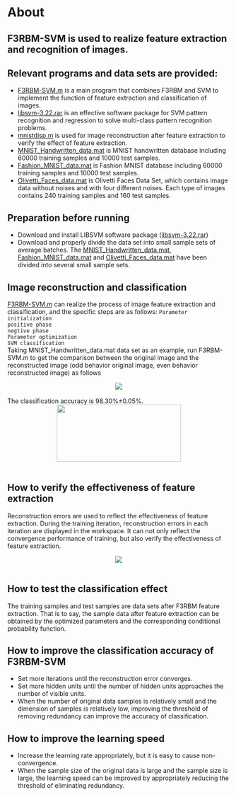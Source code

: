 About
==
F3RBM-SVM is used to realize feature extraction and recognition of images. 
 ----
 Relevant programs and data sets are provided:
------- 
* [F3RBM-SVM.m](https://github.com/shhdl/F3RBM-SVM/edit/master/F3RBM-SVM.m) is a main program that combines F3RBM and SVM to implement the function of feature extraction and classification of images.<br>
* [libsvm-3.22.rar](https://github.com/shhdl/F3RBM-SVM/edit/master/libsvm-3.22.rar) is an effective software package for SVM pattern recognition and regression to solve multi-class pattern recognition problems. <br>
* [mnistdisp.m](https://github.com/shhdl/F3RBM-SVM/blob/master/mnistdisp.m) is used for image reconstruction after feature extraction to verify the effect of feature extraction.<br>
* [MNIST_Handwritten_data.mat](https://github.com/shhdl/F3RBM-SVM/edit/master/MNIST_Handwritten_data.mat) is MNIST handwritten database including 60000 training samples and 10000 test samples.<br>
* [Fashion_MNIST_data.mat](https://github.com/shhdl/F3RBM-SVM/edit/master/MNIST_Handwritten_data.mat) is Fashion MNIST database including 60000 training samples and 10000 test samples.<br>
* [Olivetti_Faces_data.mat](https://github.com/shhdl/F3RBM-SVM/edit/master/MNIST_Handwritten_data.mat) is Olivetti Faces Data Set, which contains image data without noises and with four different noises. Each type of images contains 240 training samples and 160 test samples.<br>

Preparation before running
----
 * Download and install LIBSVM software package ([libsvm-3.22.rar](https://github.com/shhdl/F3RBM-SVM/edit/master/libsvm-3.22.rar)) 
 * Download and properly divide the data set into small sample sets of average batches. The [MNIST_Handwritten_data.mat](https://github.com/shhdl/F3RBM-SVM/edit/master/MNIST_Handwritten_data.mat), [Fashion_MNIST_data.mat](https://github.com/shhdl/F3RBM-SVM/edit/master/MNIST_Handwritten_data.mat) and [Olivetti_Faces_data.mat](https://github.com/shhdl/F3RBM-SVM/edit/master/MNIST_Handwritten_data.mat) have been divided into several small sample sets.<br>

Image reconstruction and classification 
----
 [F3RBM-SVM.m](https://github.com/shhdl/F3RBM-SVM/edit/master/F3RBM-SVM.m) can realize the process of image feature extraction and classification, and the specific steps are as follows:
   `Parameter initialization`<br>
   `positive phase`<br>
   `negtive phase`<br>
   `Parameter optimization`<br>
   `SVM classification`<br>
Taking MNIST_Handwritten_data.mat data set as an example, run F3RBM-SVM.m to get the comparison between the original image and the reconstructed image (odd behavior original image, even behavior reconstructed image) as follows
<div align=center><img src="https://github.com/shhdl/F3RBM-SVM/blob/master/Comparison%20of%20original%20and%20reconstructed%20images.png"/></div><br>
The classification accuracy is 98.30%±0.05%.<br>
<div align=center><img width="281" height="129" src="https://github.com/shhdl/F3RBM-SVM/blob/master/View%20of%20classification%20accuracy.png"/></div><br>

How to verify the effectiveness of feature extraction
----
  Reconstruction errors are used to reflect the effectiveness of feature extraction. During the training iteration, reconstruction errors in each iteration are displayed in the workspace. It can not only reflect the convergence performance of training, but also verify the effectiveness of feature extraction.<br>
  <div align=center><img src="https://github.com/shhdl/F3RBM-SVM/blob/master/Reconstruction%20error.png"/></div><br>

How to test the classification effect
----
The training samples and test samples are data sets after F3RBM feature extraction. That is to say, the sample data after feature extraction can be obtained by the optimized parameters and the corresponding conditional probability function.<br>

How to improve the classification accuracy of F3RBM-SVM 
-----
* Set more iterations until the reconstruction error converges.<br> 
* Set more hidden units until the number of hidden units approaches the number of visible units.<br>
* When the number of original data samples is relatively small and the dimension of samples is relatively low, improving the threshold of removing redundancy can improve the accuracy of classification.<br>

How to improve the learning speed
---
* Increase the learning rate appropriately,  but it is easy to cause non-convergence.<br>
* When the sample size of the original data is large and the sample size is large, the learning speed can be improved by appropriately reducing the threshold of eliminating redundancy.<br>

